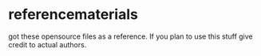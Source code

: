 # referencematerials


got these opensource files as a reference. If you plan to use this stuff give credit to actual authors.
